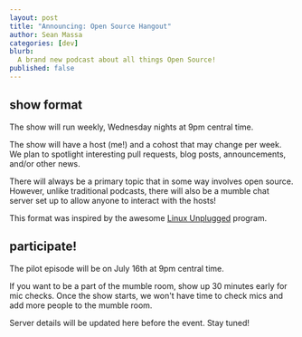 ```yaml
---
layout: post
title: "Announcing: Open Source Hangout"
author: Sean Massa
categories: [dev]
blurb:
  A brand new podcast about all things Open Source!
published: false
---
```


## show format

The show will run weekly,
Wednesday nights at 9pm central time.

The show will have a host (me!)
and a cohost that may change per week.
We plan to spotlight
interesting pull requests,
blog posts,
announcements,
and/or other news.

There will always be a primary topic
that in some way involves open source.
However, unlike traditional podcasts,
there will also be a mumble chat server
set up to allow anyone to interact with the hosts!

This format was inspired by the awesome
[Linux Unplugged](http://www.jupiterbroadcasting.com/show/linuxun/)
program.

## participate!

The pilot episode will be on
July 16th at 9pm central time.

If you want to be a part of the mumble room,
show up 30 minutes early for mic checks.
Once the show starts,
we won't have time to check mics
and add more people to the mumble room.

Server details will be updated here
before the event. Stay tuned!
